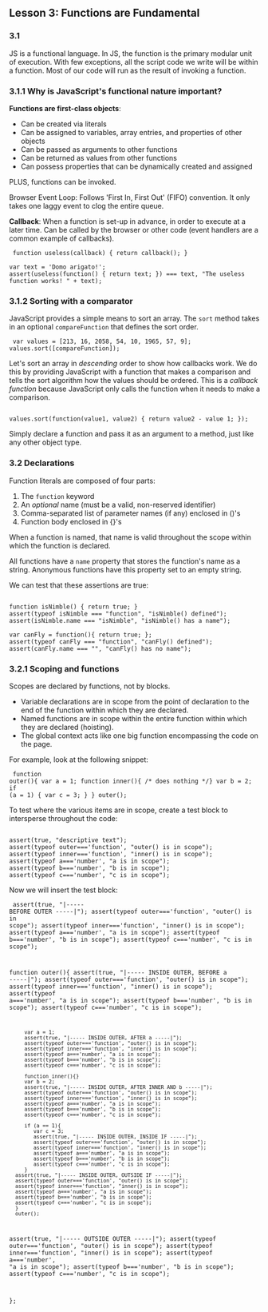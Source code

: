## Lesson 3: Functions are Fundamental 

### 3.1
JS is a functional language. In JS, the function is the primary modular unit of execution. With few exceptions, all the script code we write will be within a function. Most of our code will run as the result of invoking a function.

### 3.1.1 Why is JavaScript's functional nature important?

**Functions are first-class objects**: 
* Can be created via literals 
* Can be assigned to variables, array entries, and properties of other objects
* Can be passed as arguments to other functions
* Can be returned as values from other functions
* Can possess properties that can be dynamically created and assigned

PLUS, functions can be invoked. 

Browser Event Loop: Follows 'First In, First Out' (FIFO) convention. It only takes one laggy event to clog the entire queue. 

**Callback**: When a function is set-up in advance, in order to execute at a later time. Can be called by the browser or other code (event handlers are a common example of callbacks). 
<pre><code> function useless(callback) { return callback(); } 

var text = 'Domo arigato!';
assert(useless(function() { return text; }) === text, "The useless function works! " + text);
</code></pre>

### 3.1.2 Sorting with a comparator

JavaScript provides a simple means to sort an array. The <code>sort</code> method takes in an optional <code>compareFunction</code> that defines the sort order.
<pre><code> var values = [213, 16, 2058, 54, 10, 1965, 57, 9];
values.sort([compareFunction]);
</code></pre>

Let's sort an array in *descending* order to show how callbacks work. We do this by providing JavaScript with a function that makes a comparison and tells the sort algorithm how the values should be ordered. This is a *callback function* because JavaScript only calls the function when it needs to make a comparison.  
<pre><code>
values.sort(function(value1, value2) { return value2 - value 1; });
</code></pre>

Simply declare a function and pass it as an argument to a method, just like any other object type. 

### 3.2 Declarations

Function literals are composed of four parts: 

1. The <code>function</code> keyword
2. An *optional* name (must be a valid, non-reserved identifier)
3. Comma-separated list of parameter names (if any) enclosed in ()'s
4. Function body enclosed in {}'s

When a function is named, that name is valid throughout the scope within which the function is declared. 

All functions have a <code>name</code> property that stores the function's name as a string. Anonymous functions have this property set to an empty string.

We can test that these assertions are true:
<pre><code> 
function isNimble() { return true; }
assert(typeof isNimble === "function", "isNimble() defined");
assert(isNimble.name === "isNimble", "isNimble() has a name");

var canFly = function(){ return true; };
assert(typeof canFly === "function", "canFly() defined");
assert(canFly.name === "", "canFly() has no name");
</code></pre>

### 3.2.1 Scoping and functions

Scopes are declared by functions, not by blocks.
* Variable declarations are in scope from the point of declaration to the end of the function within which they are declared.
* Named functions are in scope within the entire function within which they are declared (hoisting).
* The global context acts like one big function encompassing the code on the page.

For example, look at the following snippet: <pre><code>
function outer(){
   var a = 1;
   function inner(){ /* does nothing */}
   var b = 2;
   if (a = 1) {
      var c = 3;
   }
}
outer();
</code></pre>

To test where the various items are in scope, create a test block to intersperse throughout the code:
<pre><code> 
assert(true, "descriptive text");
assert(typeof outer==='function', "outer() is in scope");
assert(typeof inner==='function', "inner() is in scope");
assert(typeof a==='number', "a is in scope");
assert(typeof b==='number', "b is in scope");
assert(typeof c==='number', "c is in scope");
</code></pre>

Now we will insert the test block: <pre><code>
   assert(true, "|----- BEFORE OUTER -----|");
   assert(typeof outer==='function', "outer() is in scope");
   assert(typeof inner==='function', "inner() is in scope");
   assert(typeof a==='number', "a is in scope");
   assert(typeof b==='number', "b is in scope");
   assert(typeof c==='number', "c is in scope");

   function outer(){
         assert(true, "|----- INSIDE OUTER, BEFORE a -----|");
         assert(typeof outer==='function', "outer() is in scope");
         assert(typeof inner==='function', "inner() is in scope");
         assert(typeof a==='number', "a is in scope");
         assert(typeof b==='number', "b is in scope");
         assert(typeof c==='number', "c is in scope");

         var a = 1;
         assert(true, "|----- INSIDE OUTER, AFTER a -----|");
         assert(typeof outer==='function', "outer() is in scope");
         assert(typeof inner==='function', "inner() is in scope");
         assert(typeof a==='number', "a is in scope");
         assert(typeof b==='number', "b is in scope");
         assert(typeof c==='number', "c is in scope");

         function inner(){}
         var b = 2;
         assert(true, "|----- INSIDE OUTER, AFTER INNER AND b -----|");
         assert(typeof outer==='function', "outer() is in scope");
         assert(typeof inner==='function', "inner() is in scope");
         assert(typeof a==='number', "a is in scope");
         assert(typeof b==='number', "b is in scope");
         assert(typeof c==='number', "c is in scope");

         if (a == 1){
            var c = 3;
            assert(true, "|----- INSIDE OUTER, INSIDE IF -----|");
            assert(typeof outer==='function', "outer() is in scope");
            assert(typeof inner==='function', "inner() is in scope");
            assert(typeof a==='number', "a is in scope");
            assert(typeof b==='number', "b is in scope");
            assert(typeof c==='number', "c is in scope");
         }
      assert(true, "|----- INSIDE OUTER, OUTSIDE IF -----|");
      assert(typeof outer==='function', "outer() is in scope");
      assert(typeof inner==='function', "inner() is in scope");
      assert(typeof a==='number', "a is in scope");
      assert(typeof b==='number', "b is in scope");
      assert(typeof c==='number', "c is in scope");
      }
      outer();

   assert(true, "|----- OUTSIDE OUTER -----|");
   assert(typeof outer==='function', "outer() is in scope");
   assert(typeof inner==='function', "inner() is in scope");
   assert(typeof a==='number', "a is in scope");
   assert(typeof b==='number', "b is in scope");
   assert(typeof c==='number', "c is in scope");

};
</code></pre>

